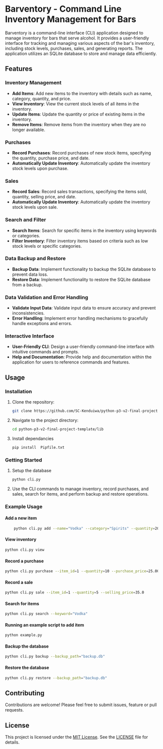 # Barventory - Command Line Inventory Management for Bars

Barventory is a command-line interface (CLI) application designed to manage inventory for bars that serve alcohol. It provides a user-friendly interface for tracking and managing various aspects of the bar's inventory, including stock levels, purchases, sales, and generating reports. The application utilizes an SQLite database to store and manage data efficiently.

## Features

### Inventory Management

- **Add Items**: Add new items to the inventory with details such as name, category, quantity, and price.
- **View Inventory**: View the current stock levels of all items in the inventory.
- **Update Items**: Update the quantity or price of existing items in the inventory.
- **Remove Items**: Remove items from the inventory when they are no longer available.

### Purchases

- **Record Purchases**: Record purchases of new stock items, specifying the quantity, purchase price, and date.
- **Automatically Update Inventory**: Automatically update the inventory stock levels upon purchase.

### Sales

- **Record Sales**: Record sales transactions, specifying the items sold, quantity, selling price, and date.
- **Automatically Update Inventory**: Automatically update the inventory stock levels upon sale.

### Search and Filter

- **Search Items**: Search for specific items in the inventory using keywords or categories.
- **Filter Inventory**: Filter inventory items based on criteria such as low stock levels or specific categories.

### Data Backup and Restore

- **Backup Data**: Implement functionality to backup the SQLite database to prevent data loss.
- **Restore Data**: Implement functionality to restore the SQLite database from a backup.

### Data Validation and Error Handling

- **Validate Input Data**: Validate input data to ensure accuracy and prevent inconsistencies.
- **Error Handling**: Implement error handling mechanisms to gracefully handle exceptions and errors.

### Interactive Interface

- **User-Friendly CLI**: Design a user-friendly command-line interface with intuitive commands and prompts.
- **Help and Documentation**: Provide help and documentation within the application for users to reference commands and features.

## Usage

### Installation

1. Clone the repository:

   ```bash
   git clone https://github.com/SC-Kenduiwa/python-p3-v2-final-project-template

   ```

2. Navigate to the project directory:

   ```bash
   cd python-p3-v2-final-project-template/lib

   ```

3. Install dependancies
   ```bash
   pip install  Pipfile.txt
   ```

### Getting Started

1. Setup the database

   ```bash
   python cli.py

   ```

2. Use the CLI commands to manage inventory, record purchases, and sales, search for items, and perform backup and restore operations.

### Example Usage

#### Add a new item

```bash
    python cli.py add --name="Vodka" --category="Spirits" --quantity=20 --price=30.00
```

#### View inventory

```bash
python cli.py view
```

#### Record a purchase

```bash
python cli.py purchase --item_id=1 --quantity=10 --purchase_price=25.00
```

#### Record a sale

```bash
python cli.py sale --item_id=1 --quantity=5 --selling_price=35.0
```

#### Search for items

```bash
python cli.py search --keyword="Vodka"
```

#### Running an example script to add item

```bash
python example.py
```

#### Backup the database

```bash
python cli.py backup --backup_path="backup.db"
```

#### Restore the database

```bash
python cli.py restore --backup_path="backup.db"
```

## Contributing

Contributions are welcome! Please feel free to submit issues, feature or pull requests.

## License

This project is licensed under the [MIT License](https://opensource.org/licenses/MIT). See the [LICENSE](https://opensource.org/licenses/MIT) file for details.
